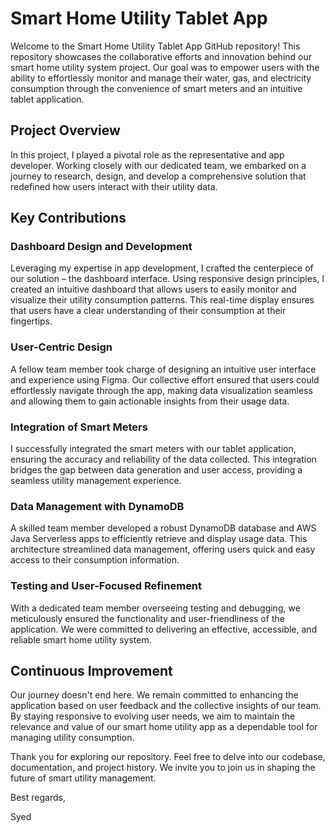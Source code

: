 # Smart Home Utility Tablet App

Welcome to the Smart Home Utility Tablet App GitHub repository! This repository showcases the collaborative efforts and innovation behind our smart home utility system project. Our goal was to empower users with the ability to effortlessly monitor and manage their water, gas, and electricity consumption through the convenience of smart meters and an intuitive tablet application.

## Project Overview

In this project, I played a pivotal role as the representative and app developer. Working closely with our dedicated team, we embarked on a journey to research, design, and develop a comprehensive solution that redefined how users interact with their utility data.

## Key Contributions

### Dashboard Design and Development

Leveraging my expertise in app development, I crafted the centerpiece of our solution – the dashboard interface. Using responsive design principles, I created an intuitive dashboard that allows users to easily monitor and visualize their utility consumption patterns. This real-time display ensures that users have a clear understanding of their consumption at their fingertips.

### User-Centric Design

A fellow team member took charge of designing an intuitive user interface and experience using Figma. Our collective effort ensured that users could effortlessly navigate through the app, making data visualization seamless and allowing them to gain actionable insights from their usage data.

### Integration of Smart Meters

I successfully integrated the smart meters with our tablet application, ensuring the accuracy and reliability of the data collected. This integration bridges the gap between data generation and user access, providing a seamless utility management experience.

### Data Management with DynamoDB

A skilled team member developed a robust DynamoDB database and AWS Java Serverless apps to efficiently retrieve and display usage data. This architecture streamlined data management, offering users quick and easy access to their consumption information.

### Testing and User-Focused Refinement

With a dedicated team member overseeing testing and debugging, we meticulously ensured the functionality and user-friendliness of the application. We were committed to delivering an effective, accessible, and reliable smart home utility system.

## Continuous Improvement

Our journey doesn't end here. We remain committed to enhancing the application based on user feedback and the collective insights of our team. By staying responsive to evolving user needs, we aim to maintain the relevance and value of our smart home utility app as a dependable tool for managing utility consumption.

Thank you for exploring our repository. Feel free to delve into our codebase, documentation, and project history. We invite you to join us in shaping the future of smart utility management.

Best regards,

Syed
